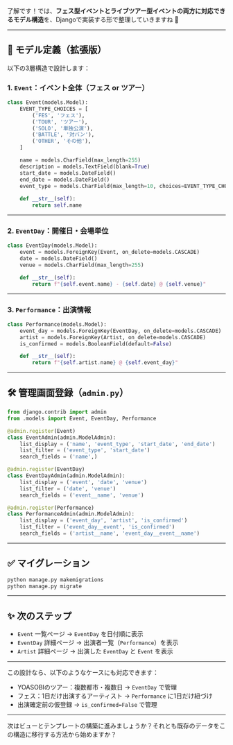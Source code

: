 了解です！では、**フェス型イベントとライブツアー型イベントの両方に対応できるモデル構造**を、Djangoで実装する形で整理していきますね 🎸

---

## 🧱 モデル定義（拡張版）

以下の3層構造で設計します：

### 1. `Event`：イベント全体（フェス or ツアー）

```python
class Event(models.Model):
    EVENT_TYPE_CHOICES = [
        ('FES', 'フェス'),
        ('TOUR', 'ツアー'),
        ('SOLO', '単独公演'),
        ('BATTLE', '対バン'),
        ('OTHER', 'その他'),
    ]

    name = models.CharField(max_length=255)
    description = models.TextField(blank=True)
    start_date = models.DateField()
    end_date = models.DateField()
    event_type = models.CharField(max_length=10, choices=EVENT_TYPE_CHOICES)
    
    def __str__(self):
        return self.name
```

---

### 2. `EventDay`：開催日・会場単位

```python
class EventDay(models.Model):
    event = models.ForeignKey(Event, on_delete=models.CASCADE)
    date = models.DateField()
    venue = models.CharField(max_length=255)

    def __str__(self):
        return f"{self.event.name} - {self.date} @ {self.venue}"
```

---

### 3. `Performance`：出演情報

```python
class Performance(models.Model):
    event_day = models.ForeignKey(EventDay, on_delete=models.CASCADE)
    artist = models.ForeignKey(Artist, on_delete=models.CASCADE)
    is_confirmed = models.BooleanField(default=False)

    def __str__(self):
        return f"{self.artist.name} @ {self.event_day}"
```

---

## 🛠️ 管理画面登録（`admin.py`）

```python
from django.contrib import admin
from .models import Event, EventDay, Performance

@admin.register(Event)
class EventAdmin(admin.ModelAdmin):
    list_display = ('name', 'event_type', 'start_date', 'end_date')
    list_filter = ('event_type', 'start_date')
    search_fields = ('name',)

@admin.register(EventDay)
class EventDayAdmin(admin.ModelAdmin):
    list_display = ('event', 'date', 'venue')
    list_filter = ('date', 'venue')
    search_fields = ('event__name', 'venue')

@admin.register(Performance)
class PerformanceAdmin(admin.ModelAdmin):
    list_display = ('event_day', 'artist', 'is_confirmed')
    list_filter = ('event_day__event', 'is_confirmed')
    search_fields = ('artist__name', 'event_day__event__name')
```

---

## ✅ マイグレーション

```bash
python manage.py makemigrations
python manage.py migrate
```

---

## ✨ 次のステップ

- `Event` 一覧ページ → `EventDay` を日付順に表示
- `EventDay` 詳細ページ → 出演者一覧（`Performance`）を表示
- `Artist` 詳細ページ → 出演した `EventDay` と `Event` を表示

---

この設計なら、以下のようなケースにも対応できます：

- YOASOBIのツアー：複数都市・複数日 → `EventDay` で管理
- フェス：1日だけ出演するアーティスト → `Performance` に1日だけ紐づけ
- 出演確定前の仮登録 → `is_confirmed=False` で管理

---

次はビューとテンプレートの構築に進みましょうか？それとも既存のデータをこの構造に移行する方法から始めますか？
